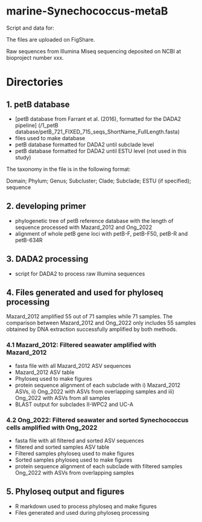 # marine-Synechococcus-metaB

Script and data for:

The files are uploaded on FigShare.

Raw sequences from Illumina Miseq sequencing deposited on NCBI at bioproject number xxx.

# Directories

## 1. petB database
- [petB database from Farrant et al. (2016), formatted for the DADA2 pipeline] (/1_petB database/petB_721_FIXED_715_seqs_ShortName_FullLength.fasta)
- files used to make database
- petB database formatted for DADA2 until subclade level
- petB database formatted for DADA2 until ESTU level (not used in this study)

The taxonomy in the file is in the following format:

Domain; Phylum; Genus; Subcluster; Clade; Subclade; ESTU (if specified); sequence

## 2. developing primer
- phylogenetic tree of petB reference database with the length of sequence processed with Mazard_2012 and Ong_2022
- alignment of whole petB gene loci with petB-F, petB-F50, petB-R and petB-634R

## 3. DADA2 processing
- script for DADA2 to process raw Illumina sequences

## 4. Files generated and used for phyloseq processing
Mazard_2012 amplified 55 out of 71 samples while 71 samples. The comparison between Mazard_2012 and Ong_2022 only includes 55 samples obtained by DNA extraction successfully amplified by both methods.

### 4.1 Mazard_2012: Filtered seawater amplified with Mazard_2012
- fasta file with all Mazard_2012 ASV sequences
- Mazard_2012 ASV table
- Phyloseq used to make figures
- protein sequence alignment of each subclade with i) Mazard_2012 ASVs, ii) Ong_2022 with ASVs from overlapping samples and iii) Ong_2022 with ASVs from all samples
- BLAST output for subclades II-WPC2 and UC-A

### 4.2 Ong_2022: Filtered seawater and sorted Synechococcus cells amplified with Ong_2022
- fasta file with all filtered and sorted ASV sequences
- filtered and sorted samples ASV table
- Filtered samples phyloseq used to make figures
- Sorted samples phyloseq used to make figures
- protein sequence alignment of each subclade with filtered samples Ong_2022 with ASVs from overlapping samples

## 5. Phyloseq output and figures
- R markdown used to process phyloseq and make figures
- Files generated and used during phyloseq processing
